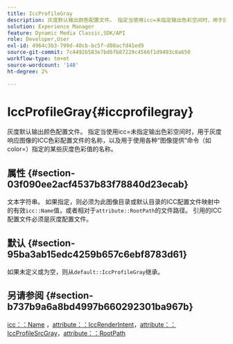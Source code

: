 ```yaml
---
title: IccProfileGray
description: 灰度默认输出颜色配置文件。 指定当使用icc=未指定输出色彩空间时，用于灰度响应图像的ICC色彩配置文件的名称，以及用于使用各种“图像提供”命令（如color=）指定的某些灰度色彩值的名称。
solution: Experience Manager
feature: Dynamic Media Classic,SDK/API
role: Developer,User
exl-id: 4964c3b3-799d-40cb-bc5f-d08acfd41ed9
source-git-commit: 7c4492b583e7bd6fb87229c4566f1d9493c8a650
workflow-type: tm+mt
source-wordcount: '148'
ht-degree: 2%

---
```


# IccProfileGray{#iccprofilegray}

灰度默认输出颜色配置文件。 指定当使用icc=未指定输出色彩空间时，用于灰度响应图像的ICC色彩配置文件的名称，以及用于使用各种“图像提供”命令（如color=）指定的某些灰度色彩值的名称。

## 属性 {#section-03f090ee2acf4537b83f78840d23ecab}

文本字符串。 如果指定，则必须为此图像目录或默认目录的ICC配置文件映射中的有效`icc::Name`值，或者相对于`attribute::RootPath`的文件路径。 引用的ICC配置文件必须是灰度配置文件。

## 默认 {#section-95ba3ab15edc4259b657c6ebf8783d61}

如果未定义或为空，则从`default::IccProfileGray`继承。

## 另请参阅 {#section-b737b9a6a8bd4997b660292301ba967b}

[icc：：Name](../../../../../is-api/image-catalog/image-serving-api-ref/c-image-catalog-reference/c-icc-profile-map-reference/r-name-icc.md#reference-9e7d3c8e35434981a3dfac66b8946cbe) ，[attribute：：IccRenderIntent](../../../../../is-api/image-catalog/image-serving-api-ref/c-image-catalog-reference/c-attributes-reference/r-iccrenderintent.md#reference-012f207f28bd4406a5368d23ed95a51f)，[attribute：：IccProfileSrcGray](../../../../../is-api/image-catalog/image-serving-api-ref/c-image-catalog-reference/c-attributes-reference/r-iccprofilesrcgray.md#reference-a717831da24d43f680d01393660f12f9)，[attribute：：RootPath](../../../../../is-api/image-catalog/image-serving-api-ref/c-image-catalog-reference/c-attributes-reference/r-rootpath.md#reference-17d57e5967be403b8408fa7214017494)
